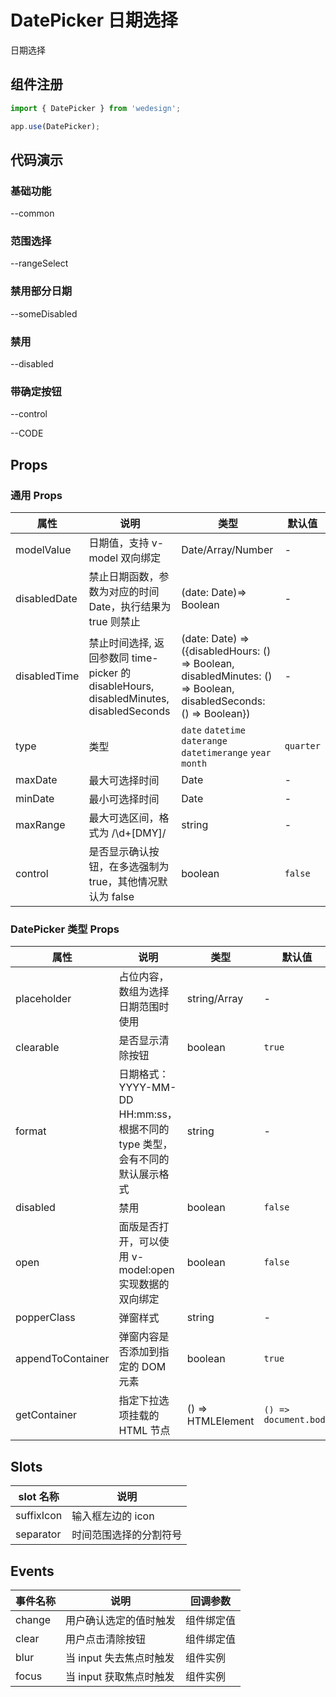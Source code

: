 # DatePicker 日期选择

日期选择

## 组件注册

```js
import { DatePicker } from 'wedesign';

app.use(DatePicker);
```

## 代码演示

### 基础功能

--common

### 范围选择

--rangeSelect

### 禁用部分日期

--someDisabled

### 禁用

--disabled

### 带确定按钮

--control

--CODE

## Props

### 通用 Props

| 属性         | 说明                                                                                   | 类型                                                                                                             | 默认值    |
| ------------ | -------------------------------------------------------------------------------------- | ---------------------------------------------------------------------------------------------------------------- | --------- |
| modelValue   | 日期值，支持 v-model 双向绑定                                                          | Date/Array/Number                                                                                                | -         |
| disabledDate | 禁止日期函数，参数为对应的时间 Date，执行结果为 true 则禁止                            | (date: Date)=> Boolean                                                                                           | -         |
| disabledTime | 禁止时间选择, 返回参数同 time-picker 的 disableHours, disabledMinutes, disabledSeconds | (date: Date) => ({disabledHours: () => Boolean, disabledMinutes: () => Boolean, disabledSeconds: () => Boolean}) | -         |
| type         | 类型                                                                                   | `date` `datetime` `daterange` `datetimerange` `year` `month`                                                     | `quarter` |
| maxDate      | 最大可选择时间                                                                         | Date                                                                                                             | -         |
| minDate      | 最小可选择时间                                                                         | Date                                                                                                             | -         |
| maxRange     | 最大可选区间，格式为 /\d+[DMY]/                                                        | string                                                                                                           | -         |
| control      | 是否显示确认按钮，在多选强制为 true，其他情况默认为 false                              | boolean                                                                                                          | `false`   |

### DatePicker 类型 Props

| 属性              | 说明                                                                        | 类型              | 默认值                |
| ----------------- | --------------------------------------------------------------------------- | ----------------- | --------------------- |
| placeholder       | 占位内容，数组为选择日期范围时使用                                          | string/Array      | -                     |
| clearable         | 是否显示清除按钮                                                            | boolean           | `true`                |
| format            | 日期格式：YYYY-MM-DD HH:mm:ss，根据不同的 type 类型，会有不同的默认展示格式 | string            | -                     |
| disabled          | 禁用                                                                        | boolean           | `false`               |
| open              | 面版是否打开，可以使用 v-model:open 实现数据的双向绑定                      | boolean           | `false`               |
| popperClass       | 弹窗样式                                                                    | string            | -                     |
| appendToContainer | 弹窗内容是否添加到指定的 DOM 元素                                           | boolean           | `true`                |
| getContainer      | 指定下拉选项挂载的 HTML 节点                                                | () => HTMLElement | `() => document.body` |

## Slots

| slot 名称  | 说明                   |
| ---------- | ---------------------- |
| suffixIcon | 输入框左边的 icon      |
| separator  | 时间范围选择的分割符号 |

## Events

| 事件名称 | 说明                    | 回调参数   |
| -------- | ----------------------- | ---------- |
| change   | 用户确认选定的值时触发  | 组件绑定值 |
| clear    | 用户点击清除按钮        | 组件绑定值 |
| blur     | 当 input 失去焦点时触发 | 组件实例   |
| focus    | 当 input 获取焦点时触发 | 组件实例   |
